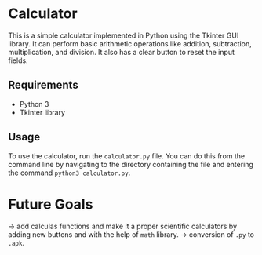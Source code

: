 Calculator
==========

This is a simple calculator implemented in Python using the Tkinter GUI library. It can perform basic arithmetic operations like addition, subtraction, multiplication, and division. It also has a clear button to reset the input fields.

Requirements
------------

- Python 3
- Tkinter library

Usage
-----

To use the calculator, run the `calculator.py` file. You can do this from the command line by navigating to the directory containing the file and entering the command `python3 calculator.py`.

# Future Goals
-> add calculas functions and make it a proper scientific calculators by adding new buttons and with the help of `math` library.
-> conversion of `.py` to `.apk`.

